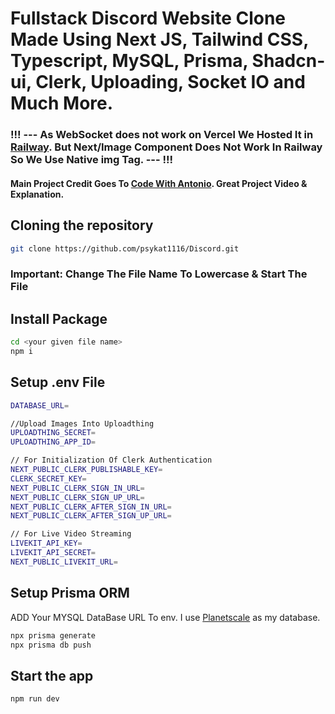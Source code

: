 <h1>Fullstack Discord Website Clone Made Using Next JS, Tailwind CSS, Typescript, MySQL, Prisma, Shadcn-ui, Clerk, Uploading, Socket IO and Much More. </h1>

<h3>!!! --- As WebSocket does not work on Vercel We Hosted It in <a href="https://railway.app/" target="_blank">Railway</a>. But Next/Image Component Does Not Work In Railway So We Use Native <b>img</b> Tag. --- !!!</h3>

<h4>Main Project Credit Goes To <a href="https://www.youtube.com/@codewithantonio">Code With Antonio</a>. Great Project Video & Explanation.</h4>

## Cloning the repository
```bash
git clone https://github.com/psykat1116/Discord.git
```

### Important: Change The File Name To Lowercase & Start The File

## Install Package
```bash
cd <your given file name>
npm i
```

## Setup .env File
```bash
DATABASE_URL=

//Upload Images Into Uploadthing
UPLOADTHING_SECRET=
UPLOADTHING_APP_ID=

// For Initialization Of Clerk Authentication
NEXT_PUBLIC_CLERK_PUBLISHABLE_KEY=
CLERK_SECRET_KEY=
NEXT_PUBLIC_CLERK_SIGN_IN_URL=
NEXT_PUBLIC_CLERK_SIGN_UP_URL=
NEXT_PUBLIC_CLERK_AFTER_SIGN_IN_URL=
NEXT_PUBLIC_CLERK_AFTER_SIGN_UP_URL=

// For Live Video Streaming
LIVEKIT_API_KEY=
LIVEKIT_API_SECRET=
NEXT_PUBLIC_LIVEKIT_URL=
```

## Setup Prisma ORM
ADD Your MYSQL DataBase URL To env. I use [Planetscale](https://planetscale.com/) as my database.
```bash
npx prisma generate
npx prisma db push
```

## Start the app
```bash
npm run dev
```
